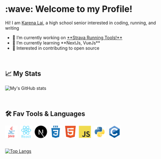 <div>
 <h1>:wave: Welcome to my Profile!</h1>
 <p>Hi! I am <a href="https://github.com/klai890" target="_blank">Karena Lai</a>, a high school senior interested in coding, running, and writing</p>

</div>

<div>
<ul>

<li> 🔭 I’m currently working on <a href="https://github.com/klai890/srt" target="_blank">**Strava Running Tools!**</a></li>
<li> 🌱 I’m currently learning **NextJs, VueJs** </li>
<li> 👯 Interested in contributing to open source </li>
</ul>
</div>

<br />

## :chart_with_upwards_trend: My Stats
![My's GitHub stats](https://github-readme-stats.vercel.app/api?username=klai890&show_icons=true&theme=radical)

<br />

## :hammer_and_wrench: Fav Tools & Languages

<div>
  <img src="https://github.com/devicons/devicon/blob/master/icons/java/java-original-wordmark.svg" title="Java" alt="Java" width="40" height="40"/>&nbsp;
  <img src="https://github.com/devicons/devicon/blob/master/icons/react/react-original-wordmark.svg" title="React" alt="React" width="40" height="40"/>&nbsp;
  <img src="https://github.com/devicons/devicon/blob/master/icons/nextjs/nextjs-original.svg" title="NextJs" alt="NextJs " width="40" height="40"/>&nbsp;
  <img src="https://github.com/devicons/devicon/blob/master/icons/css3/css3-plain-wordmark.svg"  title="CSS3" alt="CSS" width="40" height="40"/>&nbsp;
  <img src="https://github.com/devicons/devicon/blob/master/icons/html5/html5-original.svg" title="HTML5" alt="HTML" width="40" height="40"/>&nbsp;
  <img src="https://github.com/devicons/devicon/blob/master/icons/javascript/javascript-original.svg" title="JavaScript" alt="JavaScript" width="40" height="40"/>&nbsp;
  <img src="https://github.com/devicons/devicon/blob/master/icons/python/python-original.svg" title="Python" alt="Python" width="40" height="40"/>&nbsp;
  <img src="https://github.com/devicons/devicon/blob/master/icons/c/c-original.svg" title="C"  alt="C" width="40" height="40"/>&nbsp;
</div>

<br />

[![Top Langs](https://github-readme-stats.vercel.app/api/top-langs/?username=anuraghazra&layout=compact)](https://github.com/anuraghazra/github-readme-stats)
